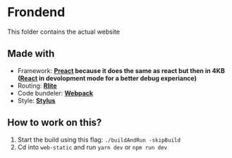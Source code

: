 # Frondend
This folder contains the actual website

## Made with
- Framework: **[Preact](https://preactjs.com/) because it does the same as react but then in 4KB ([React](https://reactjs.org/) in devolopment mode for a better debug experiance)**
- Routing: **[Rlite](https://github.com/chrisdavies/rlite)** 
- Code bundeler: **[Webpack](https://webpack.js.org/)**
- Style: **[Stylus](http://stylus-lang.com/)**

## How to work on this?
1. Start the build using this flag: `./buildAndRun -skipBuild`
2. Cd into `web-static` and run `yarn dev` or `npm run dev`
